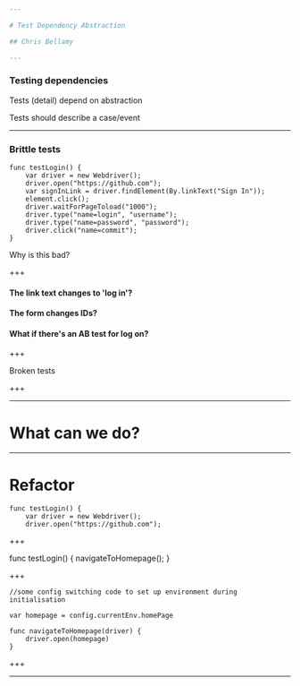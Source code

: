 ```yaml
---

# Test Dependency Abstraction

## Chris Bellamy

---
```


### Testing dependencies 

Tests (detail) depend on abstraction 

Tests should describe a case/event 

---

### Brittle tests

```
func testLogin() {
    var driver = new Webdriver();
    driver.open("https://github.com");
    var signInLink = driver.findElement(By.linkText("Sign In"));
    element.click();
    driver.waitForPageToload("1000");
    driver.type("name=login", "username");
    driver.type("name=password", "password");
    driver.click("name=commit");
}
```

Why is this bad?

+++

#### The link text changes to 'log in'?

#### The form changes IDs?

#### What if there's an AB test for log on?

+++

Broken tests

+++

---

# What can we do?

---

# Refactor

```
func testLogin() {
    var driver = new Webdriver();
    driver.open("https://github.com");
```
+++

func testLogin() {
    navigateToHomepage();
}

+++

```
//some config switching code to set up environment during initialisation

var homepage = config.currentEnv.homePage

func navigateToHomepage(driver) {
    driver.open(homepage)
}

```

+++

---

